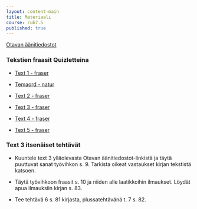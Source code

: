 ```yaml
---
layout: content-main
title: Materiaali
course: rub7.5
published: true
---
```

[Otavan äänitiedostot](http://tiedostot.otava.fi/aanet/fokus7/)

### Tekstien fraasit Quizletteina

- [Text 1 - fraser](https://quizlet.com/_6h7ccb)

- [Temaord - natur](https://quizlet.com/_6h7v00)

- [Text 2 - fraser](https://quizlet.com/_6lofwf)

- [Text 3 - fraser](https://quizlet.com/_6loha5)

- [Text 4 - fraser](https://quizlet.com/_6lofah)

- [Text 5 - fraser](https://quizlet.com/_6logip)

### Text 3 itsenäiset tehtävät

- Kuuntele text 3 ylläolevasta Otavan äänitiedostot-linkistä ja täytä puuttuvat sanat työvihkon s. 9. Tarkista oikeat vastaukset kirjan tekstistä katsoen.

- Täytä työvihkoon fraasit s. 10 ja niiden alle laatikkoihin ilmaukset. Löydät apua ilmauksiin kirjan s. 83.

- Tee tehtävä 6 s. 81 kirjasta, plussatehtävänä t. 7 s. 82.
